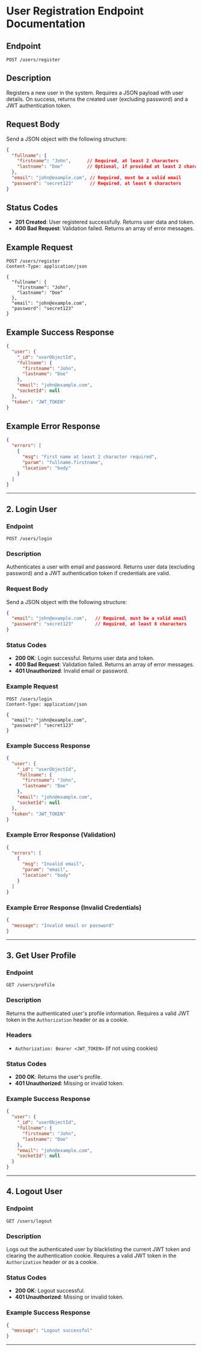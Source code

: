 # User Registration Endpoint Documentation

## Endpoint

`POST /users/register`

## Description

Registers a new user in the system. Requires a JSON payload with user details. On success, returns the created user (excluding password) and a JWT authentication token.

## Request Body

Send a JSON object with the following structure:

```json
{
  "fullname": {
    "firstname": "John",      // Required, at least 2 characters
    "lastname": "Doe"         // Optional, if provided at least 2 characters
  },
  "email": "john@example.com", // Required, must be a valid email
  "password": "secret123"      // Required, at least 6 characters
}
```

## Status Codes

- **201 Created**: User registered successfully. Returns user data and token.
- **400 Bad Request**: Validation failed. Returns an array of error messages.

## Example Request

```http
POST /users/register
Content-Type: application/json

{
  "fullname": {
    "firstname": "John",
    "lastname": "Doe"
  },
  "email": "john@example.com",
  "password": "secret123"
}
```

## Example Success Response

```json
{
  "user": {
    "_id": "userObjectId",
    "fullname": {
      "firstname": "John",
      "lastname": "Doe"
    },
    "email": "john@example.com",
    "socketId": null
  },
  "token": "JWT_TOKEN"
}
```

## Example Error Response

```json
{
  "errors": [
    {
      "msg": "First name at least 2 character required",
      "param": "fullname.firstname",
      "location": "body"
    }
  ]
}
```

---

## 2. Login User

### Endpoint

`POST /users/login`

### Description

Authenticates a user with email and password. Returns user data (excluding password) and a JWT authentication token if credentials are valid.

### Request Body

Send a JSON object with the following structure:

```json
{
  "email": "john@example.com",   // Required, must be a valid email
  "password": "secret123"        // Required, at least 6 characters
}
```

### Status Codes

- **200 OK**: Login successful. Returns user data and token.
- **400 Bad Request**: Validation failed. Returns an array of error messages.
- **401 Unauthorized**: Invalid email or password.

### Example Request

```http
POST /users/login
Content-Type: application/json

{
  "email": "john@example.com",
  "password": "secret123"
}
```

### Example Success Response

```json
{
  "user": {
    "_id": "userObjectId",
    "fullname": {
      "firstname": "John",
      "lastname": "Doe"
    },
    "email": "john@example.com",
    "socketId": null
  },
  "token": "JWT_TOKEN"
}
```

### Example Error Response (Validation)

```json
{
  "errors": [
    {
      "msg": "Invalid email",
      "param": "email",
      "location": "body"
    }
  ]
}
```

### Example Error Response (Invalid Credentials)

```json
{
  "message": "Invalid email or password"
}
```

---

## 3. Get User Profile

### Endpoint

`GET /users/profile`

### Description

Returns the authenticated user's profile information. Requires a valid JWT token in the `Authorization` header or as a cookie.

### Headers

- `Authorization: Bearer <JWT_TOKEN>` (if not using cookies)

### Status Codes

- **200 OK**: Returns the user's profile.
- **401 Unauthorized**: Missing or invalid token.

### Example Success Response

```json
{
  "user": {
    "_id": "userObjectId",
    "fullname": {
      "firstname": "John",
      "lastname": "Doe"
    },
    "email": "john@example.com",
    "socketId": null
  }
}
```

---

## 4. Logout User

### Endpoint

`GET /users/logout`

### Description

Logs out the authenticated user by blacklisting the current JWT token and clearing the authentication cookie. Requires a valid JWT token in the `Authorization` header or as a cookie.

### Status Codes

- **200 OK**: Logout successful.
- **401 Unauthorized**: Missing or invalid token.

### Example Success Response

```json
{
  "message": "Logout successful"
}
```

---